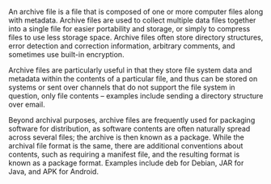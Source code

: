 An archive file is a file that is composed of one or more computer files along with metadata. Archive files are used to collect multiple data files together into a single file for easier portability and storage, or simply to compress files to use less storage space. Archive files often store directory structures, error detection and correction information, arbitrary comments, and sometimes use built-in encryption.

Archive files are particularly useful in that they store file system data and metadata within the contents of a particular file, and thus can be stored on systems or sent over channels that do not support the file system in question, only file contents – examples include sending a directory structure over email.

Beyond archival purposes, archive files are frequently used for packaging software for distribution, as software contents are often naturally spread across several files; the archive is then known as a package. While the archival file format is the same, there are additional conventions about contents, such as requiring a manifest file, and the resulting format is known as a package format. Examples include deb for Debian, JAR for Java, and APK for Android.

